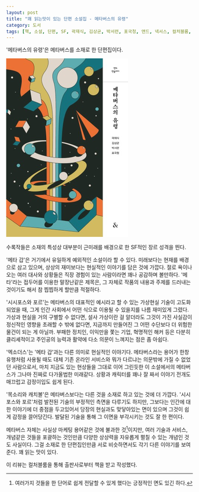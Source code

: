```yaml
---
layout: post
title: "꽤 읽는맛이 있는 단편 소설집 - 메타버스의 유령"
category: 도서
tags: [책, 소설, 단편, SF, 곽재식, 김상균, 박서련, 표국청, 앤드, 넥서스, 컬처블룸, 서평]
---
```


'메타버스의 유령'은
메타버스를 소재로 한 단편집이다.

![표지](/images/book/ghost-of-the-metaverse-book-h480.jpg)

수록작들은 소재의 특성상
대부분이 근미래를 배경으로 한 SF적인 장르 성격을 띈다.

'메타 갑'은 거기에서 유일하게 예외적인 소설이라 할 수 있다.
미래보다는 현재를 배경으로 삼고 있으며,
상상의 재미보다는 현실적인 이야기를 담은 것에 가깝다.
절로 욕이나오는 여러 대사와 상황들은 직장 경험이 있는 사람이라면 꽤나 공감하며 볼만하다.
'메타'라는 접두어를 이용한 말장난같은 제목은,
그 자체로 작품의 내용과 주제를 드러내는 것이기도 해서 참 찝찝하게 할만큼 적절하다.

'시시포스와 포르'는 메타버스의 대표적인 예시라고 할 수 있는 가상현실 기술이 고도화 되었을 때,
그게 인간 사회에서 어떤 식으로 이용될 수 있을지를 나름 재미있게 그렸다.
가상과 현실을 거의 구별할 수 없다면,
설사 가상이란 걸 알더라도 그것이 가진 사실감이 정신적인 영향을 초래할 수 밖에 없다면,
지금까지 만들어진 그 어떤 수단보다 더 위험한 물건이 되는 게 아닐까.
부패한 정치인, 이익만을 쫓는 기업, 혁명적인 해커 등은 다분히 클리셰적이고
주인공의 능력과 활약에 다소 의문이 느껴지는 점은 좀 아쉽다.

'엑소더스'는 '메타 갑'과는 다른 의미로 현실적인 이야기다.
메타버스라는 용어가 한창 유행처럼 사용될 때도
대체 기존 온라인 서비스와 뭐가 다르냐는 의문밖에 가질 수 없었던 사람으로서,
마치 지금도 있는 현상들을 그대로 이어 그린듯한 이 소설에서의 메타버스가
그나마 진짜로 다가올법한 미래같다.
상황과 캐릭터를 꽤나 잘 짜서 이야기 전개도 매끄럽고 감정이입도 쉽게 된다.

'목소리와 캐치볼'은 메타버스보다는 다른 것<!-- 트랜스휴머니즘 -->을 소재로 하고 있는 것에 더 가깝다.
'시시포스와 포르'처럼 발전된 기술의 부정적인 측면을 다루기도 하지만,
그보다는 인간에 대한 이야기에 더 중점을 두고있어서
당장의 현실과도 맞닿아있는 면이 있으며
그것이 쉽게 감정을 끌어당긴다.
발달된 기술을 통해 그 이면을 부각시키는 것도 잘 한 편이다.

메타버스 자체는 사실상 마케팅 용어같은 것에 불과한 것[^1]이지만,
여러 기술과 서비스, 개념같은 것들을 포괄하는 것인만큼
다양한 상상력을 자유롭게 펼칠 수 있는 개념인 것도 사실이다.
그걸 소재로 한 단편집인만큼 서로 비슷하면서도 각기 다른 이야기를 보여준다.
꽤 읽는 맛이 있다.

[^1]: 여러가지 것들을 한 단어로 쉽게 전달할 수 있게 했다는 긍정적인 면도 있긴 하다.



<div class="im im-info">
이 리뷰는 컬처블룸을 통해 출판사로부터 책을 받고 작성했다.
</div>
